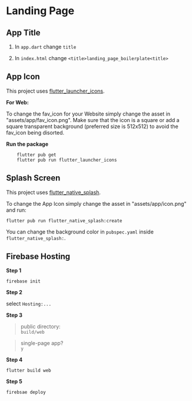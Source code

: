 # Landing Page

## App Title

1. In `app.dart` change `title`

2. In `index.html` change `<title>landing_page_boilerplate<title>`


## App Icon 

This project uses [flutter_launcher_icons](https://pub.dev/packages/flutter_launcher_icons).

**For Web:**

To change the fav_icon for your Website simply change the asset in "assets/app/fav_icon.png".
Make sure that the icon is a square or add a square transparent background (preferred size is 512x512)
to avoid the fav_icon being disorted.

**Run the package**

        flutter pub get
        flutter pub run flutter_launcher_icons

## Splash Screen

This project uses [flutter_native_splash](https://pub.dev/packages/flutter_native_splash).

To change the App Icon simply change the asset in "assets/app/icon.png" 
and run:

    flutter pub run flutter_native_splash:create

You can change the background color in `pubspec.yaml` inside `flutter_native_splash:`.


## Firebase Hosting 

**Step 1**

`firebase init`

**Step 2**

select `Hosting:...`

**Step 3**

>public directory:      
`build/web`

>single-page app?       
`y`

**Step 4**

`flutter build web`

**Step 5**

`firebsae deploy`

